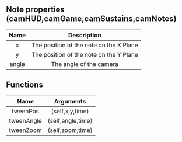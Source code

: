 ## Note properties (camHUD,camGame,camSustains,camNotes)
|  Name   |                         Description                          |
| :-----: | :----------------------------------------------------------: |
|  x  | The position of the note on the X Plane |
|  y   | The position of the note on the Y Plane|
| angle | The angle of the camera |


## Functions
|  Name   |                         Arguments                            |
| :-----: | :----------------------------------------------------------: |
|  tweenPos | (self,x,y,time) |
|  tweenAngle| (self,angle,time) |
|  tweenZoom| (self,zoom,time) |
